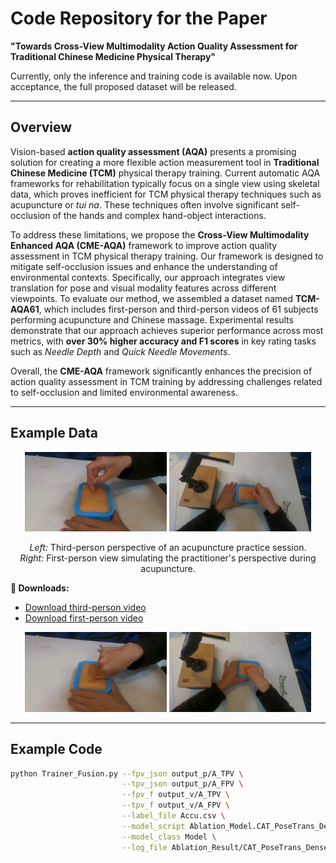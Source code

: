 # Code Repository for the Paper  
**"Towards Cross-View Multimodality Action Quality Assessment for Traditional Chinese Medicine Physical Therapy"**

Currently, only the inference and training code is available now. Upon acceptance, the full proposed dataset will be released.

---

## Overview  

Vision-based **action quality assessment (AQA)** presents a promising solution for creating a more flexible action measurement tool in **Traditional Chinese Medicine (TCM)** physical therapy training. Current automatic AQA frameworks for rehabilitation typically focus on a single view using skeletal data, which proves inefficient for TCM physical therapy techniques such as acupuncture or *tui na*. These techniques often involve significant self-occlusion of the hands and complex hand-object interactions.

To address these limitations, we propose the **Cross-View Multimodality Enhanced AQA (CME-AQA)** framework to improve action quality assessment in TCM physical therapy training. Our framework is designed to mitigate self-occlusion issues and enhance the understanding of environmental contexts. Specifically, our approach integrates view translation for pose and visual modality features across different viewpoints. To evaluate our method, we assembled a dataset named **TCM-AQA61**, which includes first-person and third-person videos of 61 subjects performing acupuncture and Chinese massage. Experimental results demonstrate that our approach achieves superior performance across most metrics, with **over 30% higher accuracy and F1 scores** in key rating tasks such as *Needle Depth* and *Quick Needle Movements*.  

Overall, the **CME-AQA** framework significantly enhances the precision of action quality assessment in TCM training by addressing challenges related to self-occlusion and limited environmental awareness.

---
## Example Data

<p align="center">
  <img src="Sample_Videos_and_Labels/1_0_0.gif" width="45%" title="Third-person view: acupuncture practice" />
  <img src="Sample_Videos_and_Labels/2_0_0.gif" width="45%" title="First-person view: acupuncture practice" />
</p>

<p align="center">
  <em>Left:</em> Third-person perspective of an acupuncture practice session.<br>
  <em>Right:</em> First-person view simulating the practitioner's perspective during acupuncture.
</p>

**🔗 Downloads:**
- [Download third-person video](https://github.com/FrancisXZhang/cme-aqa/raw/main/Sample_Videos_and_Labels/1_0_0.MP4)
- [Download first-person video](https://github.com/FrancisXZhang/cme-aqa/raw/main/Sample_Videos_and_Labels/2_0_0.MP4)

<p align="center">
  <img src="Sample_Videos_and_Labels/1_1_0.gif" width="45%" />
  <img src="Sample_Videos_and_Labels/2_1_0.gif" width="45%" />
</p>

---

## Example Code  

```bash
python Trainer_Fusion.py --fpv_json output_p/A_TPV \
                         --tpv_json output_p/A_FPV \
                         --fpv_f output_v/A_TPV \
                         --tpv_f output_v/A_FPV \
                         --label_file Accu.csv \
                         --model_script Ablation_Model.CAT_PoseTrans_Dense_l4_EarlyShare \
                         --model_class Model \
                         --log_file Ablation_Result/CAT_PoseTrans_Dense_l4_EarlyShare.log
